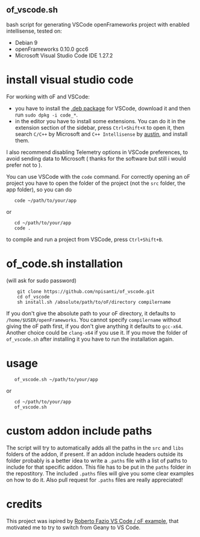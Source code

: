 ## of_vscode.sh

bash script for generating VSCode openFrameworks project with enabled intellisense, tested on:
- Debian 9
- openFrameworks 0.10.0 gcc6
- Microsoft Visual Studio Code IDE 1.27.2

# install visual studio code
For working with oF and VSCode:
- you have to install the [.deb package](https://code.visualstudio.com/docs/?dv=linux64_deb) for VSCode, download it and then run `sudo dpkg -i code_*`.
- in the editor you have to install some extensions. You can do it in the extension section of the sidebar, press `Ctrl+Shift+X` to open it, then search `C/C++` by Microsoft and `C++ Intellisense` by [austin](https://github.com/austin-----/code-gnu-global), and install them.

I also recommend disabling Telemetry options in VSCode preferences, to avoid sending data to Microsoft ( thanks for the software but still i would prefer not to ). 

You can use VSCode with the `code` command. For correctly opening an oF project you have to open the folder of the project (not the `src` folder, the app folder), so you can do
```console
   code ~/path/to/your/app
```
or
```console
   cd ~/path/to/your/app
   code .
```
to compile and run a project from VSCode, press `Ctrl+Shift+B`.

# of_code.sh installation
(will ask for sudo password)
```console
    git clone https://github.com/npisanti/of_vscode.git
    cd of_vscode
    sh install.sh /absolute/path/to/oF/directory compilername
```
If you don't give the absolute path to your oF directory, it defaults to `/home/$USER/openFrameworks`. You cannot specify `compilername` without giving the oF path first, if you don't give anything it defaults to `gcc-x64`. Another choice could be `clang-x64` if you use it. If you move the folder of `of_vscode.sh` after installing it you have to run the installation again.


# usage
```console
   of_vscode.sh ~/path/to/your/app
```
or
```console
   cd ~/path/to/your/app
   of_vscode.sh
```

# custom addon include paths
The script will try to automatically adds all the paths in the `src` and `libs` folders of the addon, if present.
If an addon include headers outside its folder probably is a better idea to write a `.paths` file with a list of paths to include for that specific addon. This file has to be put in the `paths` folder in the repostitory. The included `.paths` files will give you some clear examples on how to do it. Also pull request for `.paths` files are really appreciated! 

# credits 
This project was ispired by [Roberto Fazio VS Code / oF example](https://github.com/robertofazio/openFrameworks_VisualStudioCode_Example), that motivated me to try to switch from Geany to VS Code.